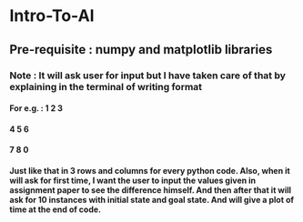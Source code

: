 # Intro-To-AI

## Pre-requisite : numpy and matplotlib libraries

### Note : It will ask user for input but I have taken care of that by explaining in the terminal of writing format
#### For e.g. : 1 2 3
####            4 5 6
####            7 8 0
#### Just like that in 3 rows and columns for every python code. Also, when it will ask for first time, I want the user to input the values given in assignment paper to see the difference himself. And then after that it will ask for 10 instances with initial state and goal state. And will give a plot of time at the end of code.

    
